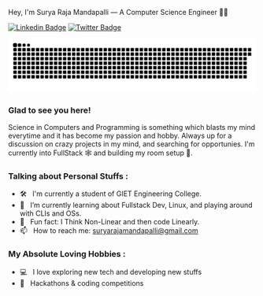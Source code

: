 Hey, I'm Surya Raja Mandapalli — A Computer Science Engineer 👨‍💻

[![Linkedin Badge](https://img.shields.io/badge/-@suryarajamandapalli-0e76a8?style=flat&logo=Linkedin&logoColor=white)](https://www.linkedin.com/in/suryarajamandapalli/)
[![Twitter Badge](https://img.shields.io/twitter/follow/suryarajamandapalli)](https://twitter.com/suryarajamandapalli)

<img src="https://raw.githubusercontent.com/AkashRajpurohit/AkashRajpurohit/master/assets/github-snake-dark.svg" />
  
### Glad to see you here!

Science in Computers and Programming is something which blasts my mind everytime and it has become my passion and hobby. 
Always up for a discussion on crazy projects in my mind, and searching for opportunies. I'm currently into FullStack 🕸️ and building my room setup 🚀.
  
<!-- <img align="right" alt="Coding Cat" src="./assets/coding.webp" /> -->

### Talking about Personal Stuffs :

- 🛠 &nbsp; I'm currently a student of GIET Engineering  College.
- 🚀 &nbsp; I’m currently learning about Fullstack Dev, Linux, and playing around with CLIs and OSs.
- 👾 &nbsp; Fun fact: I Think Non-Linear and then code Linearly.
- 📫 &nbsp; How to reach me: suryarajamandapalli@gmail.com 

### My Absolute Loving Hobbies :

- 💻 &nbsp; I love exploring new tech and developing new stuffs
- 🍕 &nbsp; Hackathons & coding competitions

